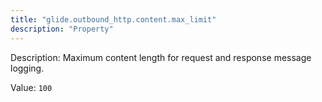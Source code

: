 ```yaml
---
title: "glide.outbound_http.content.max_limit"
description: "Property"
---
```


Description: Maximum content length for request and response message logging. 

Value: `100`